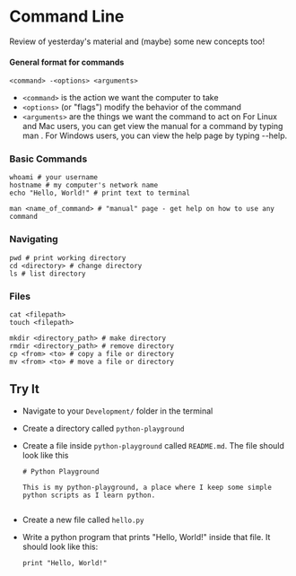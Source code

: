 # Command Line
Review of yesterday's material and (maybe) some new concepts too!

#### General format for commands
`<command> -<options> <arguments>`

* `<command>` is the action we want the computer to take
* `<options>` (or "flags") modify the behavior of the command
* `<arguments>` are the things we want the command to act on
For Linux and Mac users, you can get view the manual for a command by typing man <command>. For Windows users, you can view the help page by typing <command> --help.

### Basic Commands
```
whoami # your username
hostname # my computer's network name
echo "Hello, World!" # print text to terminal

man <name_of_command> # "manual" page - get help on how to use any command
```
### Navigating

```
pwd # print working directory
cd <directory> # change directory
ls # list directory
```

### Files
```
cat <filepath>
touch <filepath>

mkdir <directory_path> # make directory
rmdir <directory_path> # remove directory
cp <from> <to> # copy a file or directory
mv <from> <to> # move a file or directory
```

## Try It
* Navigate to your `Development/` folder in the terminal
* Create a directory called `python-playground`
* Create a file inside `python-playground` called `README.md`. The file should look like this
	
	```
	# Python Playground
	
	This is my python-playground, a place where I keep some simple python scripts as I learn python.
	
	
	```

* Create a new file called `hello.py`
* Write a python program that prints "Hello, World!" inside that file. It should look like this:

	```
	print "Hello, World!"
	```

